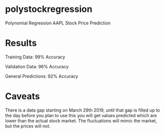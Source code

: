 # polystockregression
Polynomial Regression AAPL Stock Price Prediction

# Results
Training Data: 99% Accuracy

Validation Data: 96% Accuracy

General Predictions: 92% Accuracy

# Caveats
There is a data gap starting on March 29th 2019, until that gap is filled up to the day before you plan to use this you will get values predicted which are lower than the actual stock market.  The fluctuations will mimic the market, but the prices will not.
